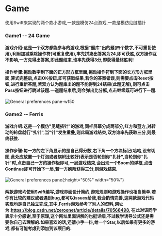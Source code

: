 # Game
使用Swift来实现的两个款小游戏,一款是模仿24点游戏,一款是模仿见缝插针
### Game1 -- 24 Game
#### 游戏介绍:这是一个双方都能参与的游戏,根据"题库"出的题(四个数字,不可重复使用),利用加减乘除操作符(可重复使用),率先拼凑出答案为24,即可获胜,双方操作互不影响,一方先得出答案,即此题结束,谁率先获得3分,即获得最终胜利!
#### 操作步骤:拖动数字到下面的正方形方框里面,拖动操作符到下面的长方形方框里面,算式完整后,点击OK按钮,即可获取结果,若你的答案错误,则需要点击Reset按钮,进行重新答题,若双方认为题库出的题不能得到24结果(此题无解),则可点击Pass按钮进行跳过该题.一道题结束后,则会弹出比分框,点击继续既可进行下一题.
![General preferences pane-w150](https://raw.githubusercontent.com/SpringAndSummer/Game/master/WechatIMG96.jpeg)

### Game2 -- Ferris
#### 游戏介绍:这是一个模仿"见缝插针"的游戏,同样屏幕分成两部分,红方和蓝方,对转动的轮盘就行"扎针",当"针"发生重叠,则此局游戏结束,双方谁率先获取三分,则最终获胜.
#### 操作步骤:每一方的左下角显示的是自己得分数,右下角一个方块标记(哈哈,没有切图,此处应放置一个灯泡或者旗帜比较好)表示是否轮到你"扎针",当轮到你"扎针"时,点击自己一方的操作板即可,一局游戏结束,会出现一个Boom的弹框,点击Continue即可开始下一局,若一方刷险获得三分,则游戏结束.
![General preferences pane](https://raw.githubusercontent.com/SpringAndSummer/Game/master/WechatIMG97.jpeg){:height="50%" width="50%"}

#### 两款游戏均使用Swift编写,游戏界面设计简约,游戏规则和游戏操作也相当简单.若你有比较的建议或者遇到bug,都可以issues给我,我会酌情完善,这两款游戏代码实现均是自己独立完成,其中,Ferris游戏参考了别人的资料,网址为:https://blog.csdn.net/zeroonet/article/details/70568498, 在此对该同学表示十分感谢,至于原理,这个网址里面讲解的也挺详细,不过数学诱导公式还是需要你自己去理解的.如果喜欢的话,还请小手一抖,给一个Star,以后如果有更多的游戏,都有可能考虑到添加到该项目的.
